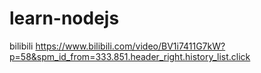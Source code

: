 # learn-nodejs
bilibili
https://www.bilibili.com/video/BV1i7411G7kW?p=58&spm_id_from=333.851.header_right.history_list.click
